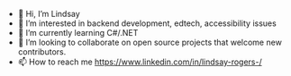 - 👋 Hi, I’m Lindsay
- 👀 I’m interested in backend development, edtech, accessibility issues
- 🌱 I’m currently learning C#/.NET
- 💞️ I’m looking to collaborate on open source projects that welcome new contributors.
- 📫 How to reach me https://www.linkedin.com/in/lindsay-rogers-/

<!---
lindsRogers/lindsRogers is a ✨ special ✨ repository because its `README.md` (this file) appears on your GitHub profile.
You can click the Preview link to take a look at your changes.
--->
